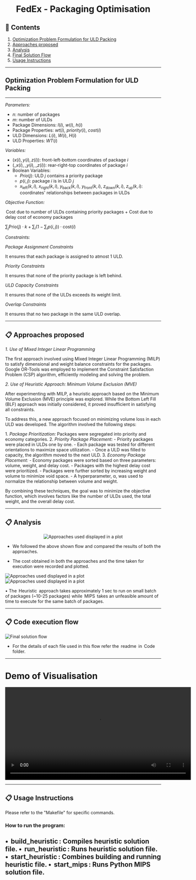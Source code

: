 <h1 align = "center"> FedEx - Packaging Optimisation </h1>

<h2 id="content"> 📝 Contents </h2>

1.  [Optimization Problem Formulation for ULD Packing](#problem)
2.  [Approaches proposed](#solution)
3.  [Analysis](#Analysis)
4.  [Final Solution Flow](#solutionflow)
5.  [Usage Instructions](#usage)

---

<h2 id="problem"> Optimization Problem Formulation for ULD Packing </h2>

---

*Parameters:*

-   $n$: number of packages
-   $m$: number of ULDs
-   Package Dimensions: $l(i)$, $w(i)$, $h(i)$
-   Package Properties: $wt(i)$, $priority(i)$, $cost(i)$
-   ULD Dimensions: $L(i)$, $W(i)$, $H(i)$
-   ULD Properties: $WT(i)$

*Variables:*

-   $(x(i), y(i), z(i))$: front-left-bottom coordinates of package $i$
-   $(\_x(i), \_y(i), \_z(i))$: rear-right-top coordinates of package $i$
-   Boolean Variables:
    -   $Prio(j)$: ULD $j$ contains a priority package
    -   $p(i,j)$: package $i$ is in ULD $j$
    -   $x_{\text{left}}(k, i)$, $x_{\text{right}}(k, i)$, $y_{\text{back}}(k, i)$, $y_{\text{front}}(k, i)$, $z_{\text{down}}(k, i)$, $z_{\text{up}}(k, i)$: coordinates' relationships between packages in ULDs

*Objective Function:*

⁠ Cost due to number of ULDs containing priority packages + Cost due to delay cost of economy packages ⁠

$\sum_{j} \text{Prio}(j) \cdot k + \sum_{i} \left(1 - \sum_{i} p(i,j)\right) \cdot \text{cost}(i)$

*Constraints:*

*Package Assignment Constraints*

It ensures that each package is assigned to atmost 1 ULD.

*Priority Constraints*

It ensures that none of the priority package is left behind.

*ULD Capacity Constraints*

It ensures that none of the ULDs exceeds its weight limit.

*Overlap Constraints*

It ensures that no two package in the same ULD overlap.

---

<h2 id="solution"> 📋 Approaches proposed </h2>

*1. Use of Mixed Integer Linear Programming*

The first approach involved using Mixed Integer Linear Programming (MILP) to satisfy dimensional and weight balance constraints for the packages. Google OR-Tools was employed to implement the Constraint Satisfaction Problem (CSP) algorithm, efficiently modeling and solving the problem.

*2. Use of Heuristic Approach: Minimum Volume Exclusion (MVE)*

After experimenting with MILP, a heuristic approach based on the Minimum Volume Exclusion (MVE) principle was explored. While the Bottom Left Fill (BLF) approach was initially considered, it proved insufficient in satisfying all constraints.

To address this, a new approach focused on minimizing volume loss in each ULD was developed. The algorithm involved the following steps:

1.⁠ ⁠*Package Prioritization:* Packages were segregated into priority and economy categories.
2.⁠ ⁠*Priority Package Placement:*
    - Priority packages were placed in ULDs one by one.
    - Each package was tested for different orientations to maximize space utilization.
    - Once a ULD was filled to capacity, the algorithm moved to the next ULD.
3.⁠ ⁠*Economy Package Placement:*
    - Economy packages were sorted based on three parameters: volume, weight, and delay cost.
    - Packages with the highest delay cost were prioritized.
    - Packages were further sorted by increasing weight and volume to minimize void space.
    - A hyperparameter, α, was used to normalize the relationship between volume and weight.

By combining these techniques, the goal was to minimize the objective function, which involves factors like the number of ULDs used, the total weight, and the overall delay cost.

---

<h2 id="Analysis"> 📋 Analysis </h2>

<p align="center"><img src="./Assests/usedApproaches.png" alt="Approaches used displayed in a plot"/></p>

-   We followed the above shown flow and compared the results of both the approaches.

-   The cost obtained in both the approaches and the time taken for execution were recorded and plotted.

<img src="./Assests/Time_vs_number_of_packages.jpg" alt="Approaches used displayed in a plot" />
<img src="./Assests/Cost_vs_number_of_packages.jpg" alt="Approaches used displayed in a plot" />

•⁠  ⁠The ⁠ Heuristic ⁠ approach takes approximately 1 sec to run on small batch of packages (~10-25 packages) while ⁠ MIPS ⁠ takes an unfeasible amount of time to execute for the same batch of packages.

---

<h2 id="solutionflow"> 📋 Code execution flow</h2>

<img src="./Assests/finalSolution.jpg" alt="Final solution flow" />

-   For the details of each file used in this flow refer the ⁠ readme ⁠ in ⁠ Code ⁠ folder.

---

# Demo of Visualisation

<video src="./Assests/Visualisation_video.mp4" controls width="600">
  Your browser does not support the video tag.
</video>

---

<h2 id="usage"> 📋 Usage Instructions </h2>

Please refer to the "Makefile" for specific commands.

### How to run the program:
•⁠  ⁠⁠ build_heuristic ⁠: Compiles heuristic solution file.
•⁠  ⁠⁠ run_heuristic ⁠: Runs heuristic solution file.
•⁠  ⁠⁠ start_heuristic ⁠: Combines building and running heuristic file.
•⁠  ⁠⁠ start_mips ⁠: Runs Python MIPS solution file.
---